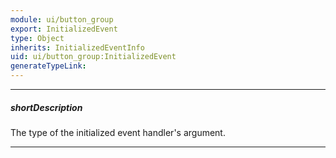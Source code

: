 ```yaml
---
module: ui/button_group
export: InitializedEvent
type: Object
inherits: InitializedEventInfo
uid: ui/button_group:InitializedEvent
generateTypeLink: 
---
```

---
##### shortDescription
The type of the initialized event handler's argument.

---
<!-- Description goes here -->